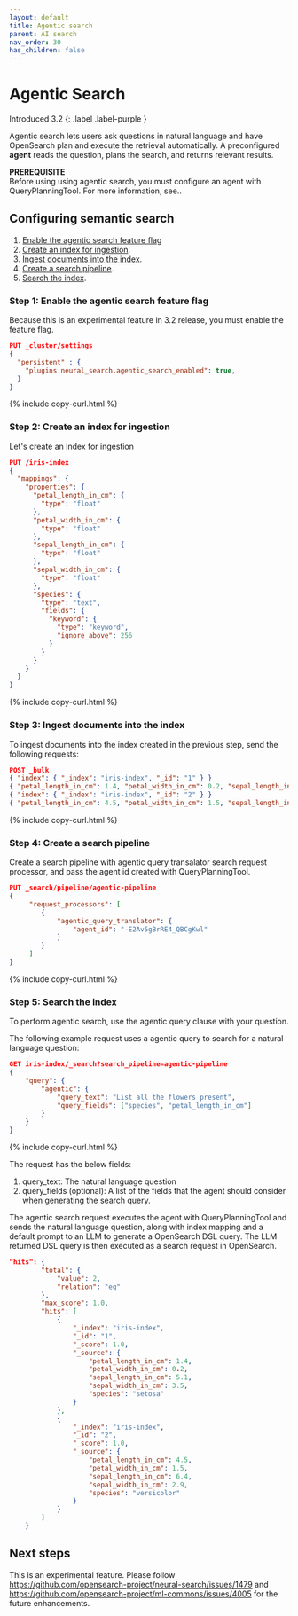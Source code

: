 ```yaml
---
layout: default
title: Agentic search
parent: AI search
nav_order: 30
has_children: false
---
```


# Agentic Search
Introduced 3.2
{: .label .label-purple }

Agentic search lets users ask questions in natural language and have OpenSearch plan and execute the retrieval automatically. A preconfigured **agent** reads the question, plans the search, and returns relevant results.

**PREREQUISITE**<br>
Before using using agentic search, you must configure an agent with QueryPlanningTool. For more information, see..

## Configuring semantic search

1. [Enable the agentic search feature flag](#step-1-enable-the-agentic-search-feature-flag)
2. [Create an index for ingestion](#step-2-create-an-index-for-ingestion).
3. [Ingest documents into the index](#step-3-ingest-documents-into-the-index).
4. [Create a search pipeline](#step-4-create-a-search-pipeline).
5. [Search the index](#step-5-search-the-index).

### Step 1: Enable the agentic search feature flag

Because this is an experimental feature in 3.2 release, you must enable the feature flag.

```json
PUT _cluster/settings
{
  "persistent" : {
    "plugins.neural_search.agentic_search_enabled": true,
  }
}
```
{% include copy-curl.html %}



### Step 2: Create an index for ingestion

Let's create an index for ingestion

```json
PUT /iris-index
{
  "mappings": {
    "properties": {
      "petal_length_in_cm": {
        "type": "float"
      },
      "petal_width_in_cm": {
        "type": "float"
      },
      "sepal_length_in_cm": {
        "type": "float"
      },
      "sepal_width_in_cm": {
        "type": "float"
      },
      "species": {
        "type": "text",
        "fields": {
          "keyword": {
            "type": "keyword",
            "ignore_above": 256
          }
        }
      }
    }
  }
}
```
{% include copy-curl.html %}

### Step 3: Ingest documents into the index

To ingest documents into the index created in the previous step, send the following requests:

```json
POST _bulk
{ "index": { "_index": "iris-index", "_id": "1" } }
{ "petal_length_in_cm": 1.4, "petal_width_in_cm": 0.2, "sepal_length_in_cm": 5.1, "sepal_width_in_cm": 3.5, "species": "setosa" }
{ "index": { "_index": "iris-index", "_id": "2" } }
{ "petal_length_in_cm": 4.5, "petal_width_in_cm": 1.5, "sepal_length_in_cm": 6.4, "sepal_width_in_cm": 2.9, "species": "versicolor" }
```
{% include copy-curl.html %}

### Step 4: Create a search pipeline

Create a search pipeline with agentic query transalator search request processor, and pass the agent id created with QueryPlanningTool.

```json
PUT _search/pipeline/agentic-pipeline
{
     "request_processors": [
        {
            "agentic_query_translator": {
                "agent_id": "-E2Av5gBrRE4_QBCgKwl"
            }
        }
     ]
}
```
{% include copy-curl.html %}

### Step 5: Search the index

To perform agentic search, use the agentic query clause with your question.

The following example request uses a agentic query to search for a natural language question:

```json
GET iris-index/_search?search_pipeline=agentic-pipeline
{
    "query": {
        "agentic": {
            "query_text": "List all the flowers present",
            "query_fields": ["species", "petal_length_in_cm"]
        }
    }
}
```
{% include copy-curl.html %}

The request has the below fields:
1. query_text: The natural language question
2. query_fields (optional): A list of the fields that the agent should consider when generating the search query.

The agentic search request executes the agent with QueryPlanningTool and sends the natural language question, along with index mapping and a default prompt to an LLM to generate a OpenSearch DSL query. The LLM returned DSL query is then executed as a search request in OpenSearch.

```json
"hits": {
        "total": {
            "value": 2,
            "relation": "eq"
        },
        "max_score": 1.0,
        "hits": [
            {
                "_index": "iris-index",
                "_id": "1",
                "_score": 1.0,
                "_source": {
                    "petal_length_in_cm": 1.4,
                    "petal_width_in_cm": 0.2,
                    "sepal_length_in_cm": 5.1,
                    "sepal_width_in_cm": 3.5,
                    "species": "setosa"
                }
            },
            {
                "_index": "iris-index",
                "_id": "2",
                "_score": 1.0,
                "_source": {
                    "petal_length_in_cm": 4.5,
                    "petal_width_in_cm": 1.5,
                    "sepal_length_in_cm": 6.4,
                    "sepal_width_in_cm": 2.9,
                    "species": "versicolor"
                }
            }
        ]
    }
```

## Next steps

This is an experimental feature. Please follow https://github.com/opensearch-project/neural-search/issues/1479 and https://github.com/opensearch-project/ml-commons/issues/4005 for the future enhancements. 